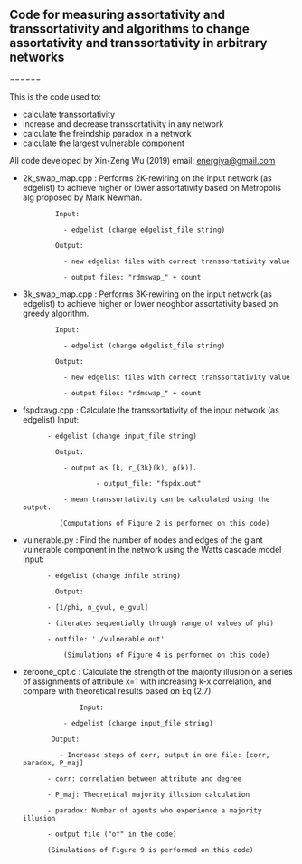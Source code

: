 ## Code for measuring assortativity and transsortativity and algorithms to change assortativity and transsortativity in arbitrary networks
======

This is the code used to:
-  calculate transsortativity
-  increase and decrease transsortativity in any network
-  calculate the freindship paradox in a network
-  calculate the largest vulnerable component

All code developed by Xin-Zeng Wu (2019)
email: energiya@gmail.com

- 2k_swap_map.cpp  :  Performs 2K-rewiring on the input network (as edgelist) to achieve higher or lower assortativity based on Metropolis alg proposed by Mark Newman.

		      Input: 
		      
		      	- edgelist (change edgelist_file string)
			
		      Output: 
		      
		        - new edgelist files with correct transsortativity value
			
		        - output files: "rdmswap_" + count

- 3k_swap_map.cpp  :  Performs 3K-rewiring on the input network (as edgelist) to achieve higher or lower neoghbor assortativity based on greedy algorithm.

		      Input: 
		      
		      	- edgelist (change edgelist_file string)
			
		      Output: 
		      
		        - new edgelist files with correct transsortativity value
			
		        - output files: "rdmswap_" + count

- fspdxavg.cpp  :     Calculate the transsortativity of the input network (as edgelist)
		      Input:
		      
		  	- edgelist (change input_file string)
			
		      Output:
		      
		        - output as [k, r_{3k}(k), p(k)]. 
			
                        - output_file: "fspdx.out"
			
		        - mean transsortativity can be calculated using the output. 
			
	 	       (Computations of Figure 2 is performed on this code)

- vulnerable.py  :  Find the number of nodes and edges of the giant vulnerable component in the network using the Watts cascade model
		      Input:
		      
		  	- edgelist (change infile string)
			
		      Output:
		      
			- [1/phi, n_gvul, e_gvul]
			
			- (iterates sequentially through range of values of phi)
			
			- outfile: './vulnerable.out'
			
		        (Simulations of Figure 4 is performed on this code)

- zeroone_opt.c  :  Calculate the strength of the majority illusion on a series of assignments of attribute x=1 with increasing k-x correlation, and compare with theoretical results based on Eq (2.7). 


                    Input: 
		    
		        - edgelist (change input_file string)
			
		     Output:
		     
		       - Increase steps of corr, output in one file: [corr, paradox, P_maj]
			
			- corr: correlation between attribute and degree
			
			- P_maj: Theoretical majority illusion calculation
			
			- paradox: Number of agents who experience a majority illusion
			
			- output file ("of" in the code)
			
			(Simulations of Figure 9 is performed on this code)
